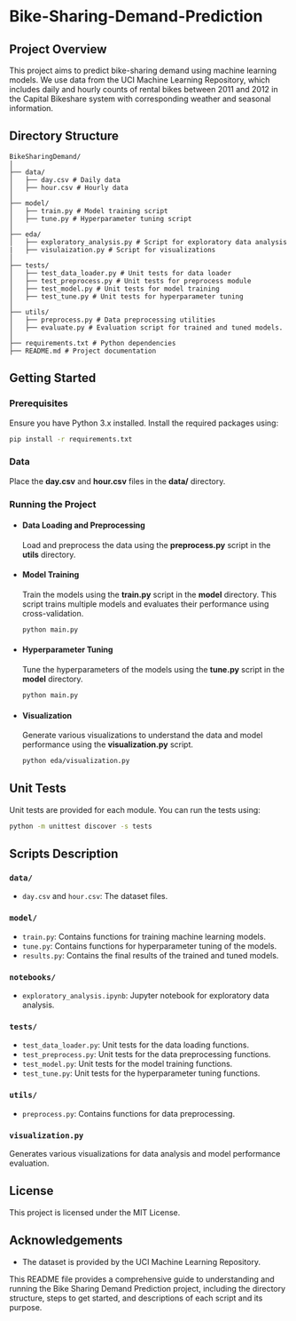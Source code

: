 # Bike-Sharing-Demand-Prediction

## Project Overview

This project aims to predict bike-sharing demand using machine learning models. We use data from the UCI Machine Learning Repository, which includes daily and hourly counts of rental bikes between 2011 and 2012 in the Capital Bikeshare system with corresponding weather and seasonal information.

## Directory Structure

```plaintext
BikeSharingDemand/
│
├── data/
│   ├── day.csv # Daily data
│   ├── hour.csv # Hourly data
│
├── model/
│   ├── train.py # Model training script
│   ├── tune.py # Hyperparameter tuning script
│
├── eda/
│   ├── exploratory_analysis.py # Script for exploratory data analysis
|   ├── visulaization.py # Script for visualizations
│
├── tests/
│   ├── test_data_loader.py # Unit tests for data loader
│   ├── test_preprocess.py # Unit tests for preprocess module
│   ├── test_model.py # Unit tests for model training
│   ├── test_tune.py # Unit tests for hyperparameter tuning
│
├── utils/
│   ├── preprocess.py # Data preprocessing utilities
│   ├── evaluate.py # Evaluation script for trained and tuned models.
│
├── requirements.txt # Python dependencies
├── README.md # Project documentation
```


## Getting Started

### Prerequisites

Ensure you have Python 3.x installed. Install the required packages using:

```sh
pip install -r requirements.txt
```
### Data

Place the __day.csv__ and __hour.csv__ files in the __data/__ directory.

### Running the Project

- #### Data Loading and Preprocessing

  Load and preprocess the data using the __preprocess.py__ script in the __utils__ directory.

- #### Model Training

  Train the models using the __train.py__ script in the __model__ directory. This script trains multiple models and evaluates their     performance using cross-validation.

  ```sh
  python main.py
  ```

- #### Hyperparameter Tuning
 
  Tune the hyperparameters of the models using the __tune.py__ script in the __model__ directory.

  ```sh
  python main.py
  ```

- #### Visualization

  Generate various visualizations to understand the data and model performance using the __visualization.py__ script.

  ```sh
  python eda/visualization.py
  ```

## Unit Tests

Unit tests are provided for each module. You can run the tests using:

```sh
python -m unittest discover -s tests
```

## Scripts Description

### `data/`

- `day.csv` and `hour.csv`: The dataset files.

### `model/`

- `train.py`: Contains functions for training machine learning models.
- `tune.py`: Contains functions for hyperparameter tuning of the models.
- `results.py`: Contains the final results of the trained and tuned models.

### `notebooks/`

- `exploratory_analysis.ipynb`: Jupyter notebook for exploratory data analysis.

### `tests/`

- `test_data_loader.py`: Unit tests for the data loading functions.
- `test_preprocess.py`: Unit tests for the data preprocessing functions.
- `test_model.py`: Unit tests for the model training functions.
- `test_tune.py`: Unit tests for the hyperparameter tuning functions.

### `utils/`

- `preprocess.py`: Contains functions for data preprocessing.

### `visualization.py`

Generates various visualizations for data analysis and model performance evaluation.


## License

This project is licensed under the MIT License.

## Acknowledgements

- The dataset is provided by the UCI Machine Learning Repository.

  
This README file provides a comprehensive guide to understanding and running the Bike Sharing Demand Prediction project, including the directory structure, steps to get started, and descriptions of each script and its purpose.


